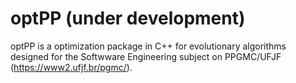 # optPP (under development)
optPP is a optimization package in C++ for evolutionary algorithms designed for the Softwware Engineering subject on PPGMC/UFJF (https://www2.ufjf.br/pgmc/).
